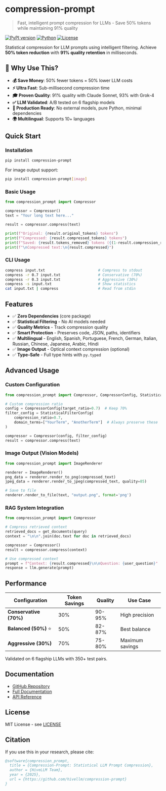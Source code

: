 # compression-prompt

> Fast, intelligent prompt compression for LLMs - Save 50% tokens while maintaining 91% quality

[![PyPI version](https://badge.fury.io/py/compression-prompt.svg)](https://badge.fury.io/py/compression-prompt)
[![Python](https://img.shields.io/pypi/pyversions/compression-prompt.svg)](https://pypi.org/project/compression-prompt/)
[![License](https://img.shields.io/badge/license-MIT-blue.svg)](https://github.com/hivellm/compression-prompt/blob/main/LICENSE)

Statistical compression for LLM prompts using intelligent filtering. Achieve **50% token reduction** with **91% quality retention** in milliseconds.

## 🎯 Why Use This?

- **💰 Save Money**: 50% fewer tokens = 50% lower LLM costs
- **⚡ Ultra Fast**: Sub-millisecond compression time
- **🎓 Proven Quality**: 91% quality with Claude Sonnet, 93% with Grok-4
- **✅ LLM Validated**: A/B tested on 6 flagship models
- **🚀 Production Ready**: No external models, pure Python, minimal dependencies
- **🌍 Multilingual**: Supports 10+ languages

## Quick Start

### Installation

```bash
pip install compression-prompt
```

For image output support:
```bash
pip install compression-prompt[image]
```

### Basic Usage

```python
from compression_prompt import Compressor

compressor = Compressor()
text = "Your long text here..."

result = compressor.compress(text)

print(f"Original: {result.original_tokens} tokens")
print(f"Compressed: {result.compressed_tokens} tokens")
print(f"Saved: {result.tokens_removed} tokens ({(1-result.compression_ratio)*100:.1f}%)")
print(f"\nCompressed text:\n{result.compressed}")
```

### CLI Usage

```bash
compress input.txt                        # Compress to stdout
compress -r 0.7 input.txt                 # Conservative (70%)
compress -r 0.3 input.txt                 # Aggressive (30%)
compress -s input.txt                     # Show statistics
cat input.txt | compress                  # Read from stdin
```

## Features

- ✅ **Zero Dependencies** (core package)
- ✅ **Statistical Filtering** - No AI models needed
- ✅ **Quality Metrics** - Track compression quality
- ✅ **Smart Protection** - Preserves code, JSON, paths, identifiers
- ✅ **Multilingual** - English, Spanish, Portuguese, French, German, Italian, Russian, Chinese, Japanese, Arabic, Hindi
- ✅ **Image Output** - Optical context compression (optional)
- ✅ **Type-Safe** - Full type hints with `py.typed`

## Advanced Usage

### Custom Configuration

```python
from compression_prompt import Compressor, CompressorConfig, StatisticalFilterConfig

# Custom compression ratio
config = CompressorConfig(target_ratio=0.7)  # Keep 70%
filter_config = StatisticalFilterConfig(
    compression_ratio=0.7,
    domain_terms=["YourTerm", "AnotherTerm"]  # Always preserve these
)

compressor = Compressor(config, filter_config)
result = compressor.compress(text)
```

### Image Output (Vision Models)

```python
from compression_prompt import ImageRenderer

renderer = ImageRenderer()
png_data = renderer.render_to_png(compressed_text)
jpeg_data = renderer.render_to_jpeg(compressed_text, quality=85)

# Save to file
renderer.render_to_file(text, "output.png", format='png')
```

### RAG System Integration

```python
from compression_prompt import Compressor

# Compress retrieved context
retrieved_docs = get_documents(query)
context = "\n\n".join(doc.text for doc in retrieved_docs)

compressor = Compressor()
result = compressor.compress(context)

# Use compressed context
prompt = f"Context: {result.compressed}\n\nQuestion: {user_question}"
response = llm.generate(prompt)
```

## Performance

| Configuration | Token Savings | Quality | Use Case |
|--------------|--------------|---------|----------|
| **Conservative (70%)** | 30% | 90-95% | High precision |
| **Balanced (50%)** ⭐ | 50% | 82-87% | Best balance |
| **Aggressive (30%)** | 70% | 75-80% | Maximum savings |

Validated on 6 flagship LLMs with 350+ test pairs.

## Documentation

- [GitHub Repository](https://github.com/hivellm/compression-prompt)
- [Full Documentation](https://github.com/hivellm/compression-prompt/blob/main/README.md)
- [API Reference](https://github.com/hivellm/compression-prompt/blob/main/python/README.md)

## License

MIT License - see [LICENSE](https://github.com/hivellm/compression-prompt/blob/main/LICENSE)

## Citation

If you use this in your research, please cite:

```bibtex
@software{compression_prompt,
  title = {Compression-Prompt: Statistical LLM Prompt Compression},
  author = {HiveLLM Team},
  year = {2025},
  url = {https://github.com/hivellm/compression-prompt}
}
```

